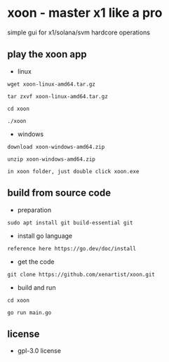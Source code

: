 # xoon - master x1 like a pro

simple gui for x1/solana/svm hardcore operations

## play the xoon app

* linux
```
wget xoon-linux-amd64.tar.gz

tar zxvf xoon-linux-amd64.tar.gz

cd xoon

./xoon
```

* windows
```
download xoon-windows-amd64.zip

unzip xoon-windows-amd64.zip

in xoon folder, just double click xoon.exe
```

## build from source code

* preparation
```
sudo apt install git build-essential git
```

* install go language
```
reference here https://go.dev/doc/install
```

* get the code
```
git clone https://github.com/xenartist/xoon.git
```

* build and run
```
cd xoon

go run main.go
```

## license

* gpl-3.0 license
